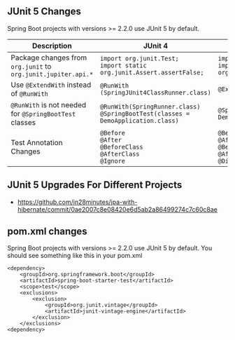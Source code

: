 ## JUnit 5 Changes

Spring Boot projects with versions >= 2.2.0 use JUnit 5 by default.

|Description|JUnit 4| JUnit 5|
|--|--|--|
|Package changes from `org.junit` to `org.junit.jupiter.api.*` |`import org.junit.Test;` <BR/> `import static org.junit.Assert.assertFalse;`|`import org.junit.jupiter.api.Test;` <BR/>`import static org.junit.jupiter.api.Assertions.assertFalse;`|
|Use `@ExtendWith` instead of `@RunWith`|`@RunWith (SpringJUnit4ClassRunner.class)`|`@ExtendWith (SpringExtension.class)`|
|`@RunWith` is not needed for `@SpringBootTest` classes|`@RunWith(SpringRunner.class)`<BR/>`@SpringBootTest(classes = DemoApplication.class)`|`@SpringBootTest(classes = DemoApplication.class)`|
|Test Annotation Changes|`@Before`<BR/>`@After`<BR/>`@BeforeClass`<BR/>`@AfterClass`<BR/>`@Ignore`|`@BeforeEach`<BR/>`@AfterEach`<BR/>`@BeforeAll`<BR/>`@AfterAll`<BR/>`@Disabled`|

## JUnit 5 Upgrades For Different Projects

- https://github.com/in28minutes/jpa-with-hibernate/commit/0ae2007c8e08420e6d5ab2a86499274c7c60c8ae

## pom.xml changes

Spring Boot projects with versions >= 2.2.0 use JUnit 5 by default. You should see something like this in your pom.xml

```
<dependency>
	<groupId>org.springframework.boot</groupId>
	<artifactId>spring-boot-starter-test</artifactId>
	<scope>test</scope>
	<exclusions>
		<exclusion>
			<groupId>org.junit.vintage</groupId>
			<artifactId>junit-vintage-engine</artifactId>
		</exclusion>
	</exclusions>
<dependency>
```

